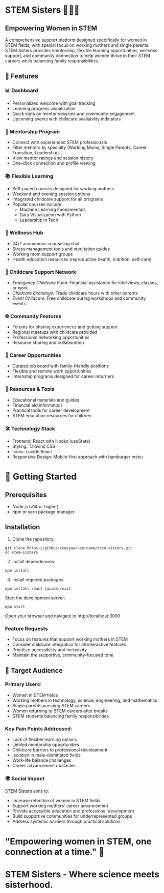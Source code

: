 # STEM Sisters 🔬👩‍💻
## Empowering Women in STEM
A comprehensive support platform designed specifically for women in STEM fields, with special focus on working mothers and single parents. STEM Sisters provides mentorship, flexible learning opportunities, wellness support, and community connection to help women thrive in their STEM careers while balancing family responsibilities.

## 🌟 Features
### 📊 Dashboard
- Personalized welcome with goal tracking
- Learning progress visualization
- Quick stats on mentor sessions and community engagement
- Upcoming events with childcare availability indicators

### 👥 Mentorship Program
- Connect with experienced STEM professionals
- Filter mentors by specialty (Working Moms, Single Parents, Career Transition, Leadership)
- View mentor ratings and session history
- One-click connection and profile viewing

### 📚 Flexible Learning
- Self-paced courses designed for working mothers
- Weekend and evening session options
- Integrated childcare support for all programs
- Popular courses include:
  - Machine Learning Fundamentals
  - Data Visualization with Python
  - Leadership in Tech

### 💚 Wellness Hub
- 24/7 anonymous counseling chat
- Stress management tools and meditation guides
- Working mom support groups
- Health education resources (reproductive health, nutrition, self-care)

### 👶 Childcare Support Network
- *Emergency Childcare Fund:* Financial assistance for interviews, classes, or work
- *Childcare Exchange:* Trade childcare hours with other parents
- *Event Childcare:* Free childcare during workshops and community events

### 🌐 Community Features
- Forums for sharing experiences and getting support
- Regional meetups with childcare provided
- Professional networking opportunities
- Resource sharing and collaboration

### 💼 Career Opportunities
- Curated job board with family-friendly positions
- Flexible and remote work opportunities
- Internship programs designed for career returners

### 📖 Resources & Tools
- Educational materials and guides
- Financial aid information
- Practical tools for career development
- STEM education resources for children

### 🛠️ Technology Stack
- Frontend: React with Hooks (useState)
- Styling: Tailwind CSS
- Icons: Lucide React
- Responsive Design: Mobile-first approach with hamburger menu

# 🚀 Getting Started
## Prerequisites
- Node.js (v14 or higher)
- npm or yarn package manager

## Installation

1. Clone the repository:
```
git clone https://github.com/yourusername/stem-sisters.git
cd stem-sisters
```
2. Install dependencies:
```
npm install
```
3. Install required packages:
```
npm install react lucide-react
```
Start the development server:
```
npm start
```

Open your browser and navigate to http://localhost:3000

### Feature Requests
- Focus on features that support working mothers in STEM
- Consider childcare integration for all interactive features
- Prioritize accessibility and inclusivity
- Maintain the supportive, community-focused tone

## 🎯 Target Audience
### Primary Users:
- Women in STEM fields
- Working mothers in technology, science, engineering, and mathematics
- Single parents pursuing STEM careers
- Women returning to STEM careers after breaks
- STEM students balancing family responsibilities

### Key Pain Points Addressed:
- Lack of flexible learning options
- Limited mentorship opportunities
- Childcare barriers to professional development
- Isolation in male-dominated fields
- Work-life balance challenges
- Career advancement obstacles

### 🌍 Social Impact
STEM Sisters aims to:
- Increase retention of women in STEM fields
- Support working mothers' career advancement
- Provide accessible education and professional development
- Build supportive communities for underrepresented groups
- Address systemic barriers through practical solutions

# "Empowering women in STEM, one connection at a time." 💜
# STEM Sisters - Where science meets sisterhood.
